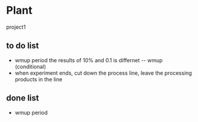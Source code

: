 # Plant
project1
## to do list
- wmup period the results of 10% and 0.1 is differnet
-- wmup (conditional)
- when experiment ends, cut down the process line, 
	leave the processing products in the line


## done list
- wmup period
